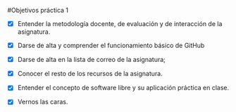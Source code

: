 #Objetivos práctica 1

- [x] Entender la metodología docente, de evaluación y de interacción de la asignatura.

- [x] Darse de alta y comprender el funcionamiento básico de GitHub

- [x] Darse de alta en la lista de correo de la asignatura;

- [x] Conocer el resto de los recursos de la asignatura.

- [x] Entender el concepto de software libre y su aplicación práctica en clase.

- [x] Vernos las caras.
